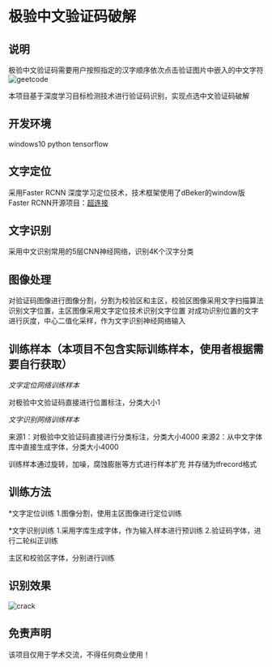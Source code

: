 
# 极验中文验证码破解

## 说明
极验中文验证码需要用户按照指定的汉字顺序依次点击验证图片中嵌入的中文字符
![geetcode](https://github.com/pf67/GeekChinese_crack/blob/master/data/demo/input/313_148.jpg)

本项目基于深度学习目标检测技术进行验证码识别，实现点选中文验证码破解

## 开发环境
windows10 python tensorflow


## 文字定位
采用Faster RCNN 深度学习定位技术，技术框架使用了dBeker的window版Faster RCNN开源项目：[超连接](https://github.com/dBeker/Faster-RCNN-TensorFlow-Python3.5)

## 文字识别
采用中文识别常用的5层CNN神经网络，识别4K个汉字分类

## 图像处理
对验证码图像进行图像分割，分割为校验区和主区，校验区图像采用文字扫描算法识别文字位置，主区图像采用文字定位技术识别文字位置
对成功识别位置的文字进行灰度，中心二值化采样，作为文字识别神经网络输入

## 训练样本（本项目不包含实际训练样本，使用者根据需要自行获取）
*文字定位网络训练样本*

对极验中文验证码直接进行位置标注，分类大小1

*文字识别网络训练样本*

来源1：对极验中文验证码直接进行分类标注，分类大小4000
来源2：从中文字体库中直接生成字体，分类大小4000

训练样本通过旋转，加噪，腐蚀膨胀等方式进行样本扩充
并存储为tfrecord格式

## 训练方法

*文字定位训练
1.图像分割，使用主区图像进行定位训练

*文字识别训练
1.采用字库生成字体，作为输入样本进行预训练
2.验证码字体，进行二轮纠正训练

主区和校验区字体，分别进行训练

## 识别效果
![crack](https://github.com/pf67/GeekChinese_crack/blob/master/data/demo/input/result.jpg)

## 免责声明
该项目仅用于学术交流，不得任何商业使用！